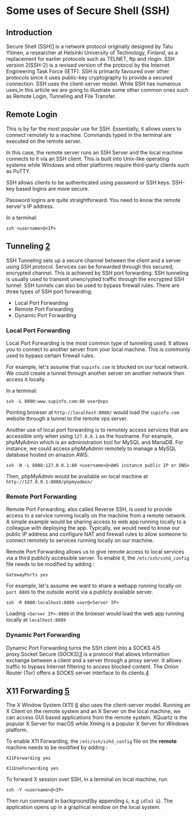 # Some uses of Secure Shell (SSH)

## Introduction
Secure Shell (SSH)[1](https://en.wikipedia.org/wiki/Secure_Shell) is a network protocol originally designed by Tatu Ylönen, a researcher at Helsinki University of Technology, Finland, as a replacement for earlier protocols such as TELNET, ftp and rlogin. SSH version 2(SSH-2) is a revised version of the protocol by the Internet Engineering Task Force (IETF). SSH is primarily favoured over other protocols since it uses public-key cryptography to provide a secured connection. SSH uses the client-server model. While SSH has numerous uses,in this article we are going to illustrate some other common ones such as Remote Login,  Tunneling and File Transfer. 

## Remote Login
This is by far the most popular use for SSH. Essentially, it allows users to connect remotely to a machine. Commands typed in the terminal are executed on the remote server. 

In this case, the remote server runs an SSH Server and the local machine connects to it via an SSH client. This is built into Unix-like operating systems while Windows and other platforms require third-party clients such as PuTTY.

SSH allows clients to be authenticated using password or SSH keys. SSH-key based logins are more secure.

Password logins are quite straightforward. You need to know the remote server's IP address.

In a terminal:
```shell
ssh <username>@<IP>
```

## Tunneling [2](https://en.wikipedia.org/wiki/Tunneling_protocol#Secure_Shell_tunneling) 

SSH Tunneling sets up a secure channel between the client and a server using SSH protocol. Services can be forwarded through this secured, encrypted channel. This is achieved by SSH port forwarding. SSH tunneling is usually used to transmit unencrypted traffic through the encrypted SSH tunnel. SSH tunnels can also be used to bypass firewall rules. There are three types of SSH port forwarding:
- Local Port Forwarding
- Remote Port Forwarding
- Dynamic Port Forwarding

### Local Port Forwarding
Local Port Forwarding is tne most common type of tunneling used. It allows you to connect to another server from your local machine. This is commonly used to bypass certain firewall rules. 

For example, let's assume that `supinfo.com` is blocked on our local network. We could create a tunnel through another server on another network then access it locally.

In a terminal:


```shell
ssh -L 8080:www.supinfo.com:80 user@vps
```
Pointing browser at `http://localhost:8080/` would load the `supinfo.com` website through a tunnel to the remote vps server.

Another use of local port forwarding is to remotely access services that are accessible only when using `127.0.0.1` as the hostname. For example, phpMyAdmin which is an administration tool for MySQL and MariaDB. For instance, we could access phpMyAdmin remotely to manage a MySQL database hosted on amazon AWS. 

```shell
ssh -N -L 8888:127.0.0.1:80 <username>@<AWS instance public IP or DNS>
```
Then, phpMyAdmin would be available on local machine at `http://127.0.0.1:8888/phpmyadmin/`

### Remote Port Forwarding
Remote Port Forwarding, also called Reverse SSH, is used to provide access to a service running locally on the machine from a remote network. A simple example would be sharing access to web app running locally to a colleague with deploying the app. Typically, we would need to know our public IP address and configure NAT and firewall rules to allow someone to connect remotely to services running locally on our machine. 

Remote Port Forwarding allows us to give remote access to local services via a third publicly accessible server. To enable it, the `/etc/ssh/sshd_config` file needs to be modified by adding :

```shell
GatewayPorts yes
```

For example, let's assume we want to share a webapp running locally on `port 8889` to the outside world via a publicly available server.

```shell
ssh -R 8080:localhost:8889 user@<Server IP>
```

Loading `<Server IP>:8080`  in the browser would load the web app running locally at `localhost:8889`

### Dynamic Port Forwarding

Dynamic Port Forwarding turns the SSH client into a SOCKS 4/5 proxy.Socket Secure (SOCKS)[3](https://en.wikipedia.org/wiki/SOCKS) is a protocol that allows information exchange between a client and a server through a proxy server. It allows traffic to bypass Internet filtering to access blocked content. The Onion Router (Tor) offers a SOCKS server interface to its clients.[4](https://www.torproject.org/docs/faq.html.en#TBBSocksPort)

## X11 Forwarding [5](http://www.cs.umd.edu/~nelson/classes/utilities/xforwarding.shtml)

The X Window System (X11) [6](https://en.wikipedia.org/wiki/X_Window_System) also uses the client-server model. Running an X Client on the remote system and an X Server on the local machine, we can access GUI based applications from the remote system. XQuartz is the popular X Server for macOS while Xming is a popular X Server for Windows platform.

To enable X11 Forwarding, the `/etc/ssh/sshd_config` file on the __remote__ machine needs to be modified by adding :

```shell
X11Forwarding yes

X11UseForwarding yes
```

To forward X session over SSH, in a terminal on local machine, run:
```shell
ssh -Y <username>@<IP>
``` 
Then run command in background(by appending `&`, e.g `idle3 &`). The application opens up in a graphical window on the local system.

